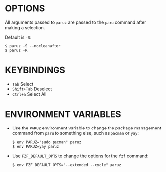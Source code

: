 # OPTIONS

All arguments passed to `paruz` are passed to the `paru` command after making
a selection.

Default is `-S`:

```
$ paruz -S --nocleanafter
$ paruz -R
```

# KEYBINDINGS

- `Tab` Select
- `Shift+Tab` Deselect
- `Ctrl+a` Select All

# ENVIRONMENT VARIABLES

- Use the `PARUZ` environment variable to change the package management
  command from `paru` to something else, such as `pacman` or `yay`:
  ```
  $ env PARUZ="sudo pacman" paruz
  $ env PARUZ=yay paruz
  ```
- Use `FZF_DEFAULT_OPTS` to change the options for the `fzf` command:
  ```
  $ env FZF_DEFAULT_OPTS="--extended --cycle" paruz
  ```
